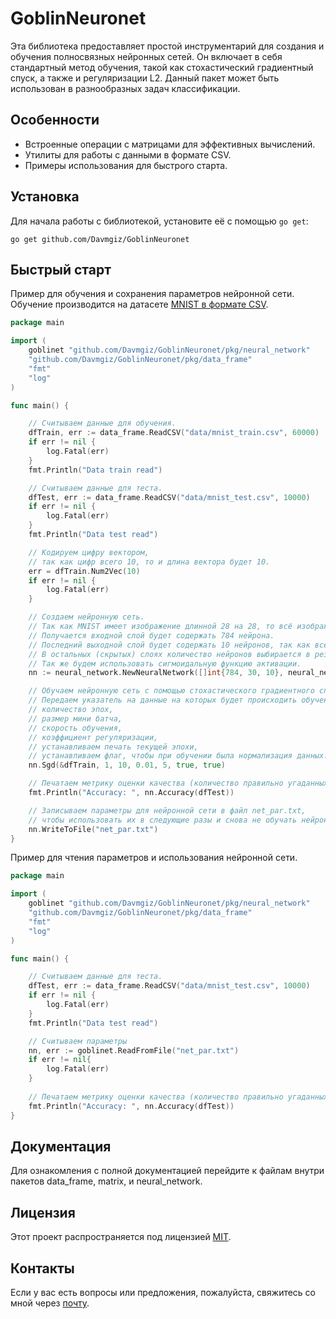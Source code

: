 # GoblinNeuronet

Эта библиотека предоставляет простой инструментарий для создания и обучения полносвязных нейронных сетей.
Он включает в себя стандартный метод обучения, такой как стохастический градиентный спуск, а также и регуляризации L2.
Данный пакет может быть использован в разнообразных задач классификации.

## Особенности

- Встроенные операции с матрицами для эффективных вычислений.
- Утилиты для работы с данными в формате CSV.
- Примеры использования для быстрого старта.

## Установка

Для начала работы с библиотекой, установите её с помощью `go get`:

```shell
go get github.com/Davmgiz/GoblinNeuronet
```

## Быстрый старт

Пример для обучения и сохранения параметров нейронной сети.
Обучение производится на датасете [MNIST в формате CSV](https://www.kaggle.com/datasets/oddrationale/mnist-in-csv?resource=download).

```go
package main

import (
	goblinet "github.com/Davmgiz/GoblinNeuronet/pkg/neural_network"
    "github.com/Davmgiz/GoblinNeuronet/pkg/data_frame"
	"fmt"
	"log"
)

func main() {

	// Считываем данные для обучения.
	dfTrain, err := data_frame.ReadCSV("data/mnist_train.csv", 60000)
	if err != nil {
		log.Fatal(err)
	}
	fmt.Println("Data train read")

	// Считываем данные для теста.
	dfTest, err := data_frame.ReadCSV("data/mnist_test.csv", 10000)
	if err != nil {
		log.Fatal(err)
	}
	fmt.Println("Data test read")

	// Кодируем цифру вектором,
	// так как цифр всего 10, то и длина вектора будет 10.
	err = dfTrain.Num2Vec(10)
	if err != nil {
		log.Fatal(err)
	}

	// Создаем нейронную сеть.
	// Так как MNIST имеет изображение длинной 28 на 28, то всё изображение содержит 28 * 28 = 784 пикселя.
	// Получается входной слой будет содержать 784 нейрона.
	// Последний выходной слой будет содержать 10 нейронов, так как всего 10 цифр.
	// В остальных (скрытых) слоях количество нейронов выбирается в результате экспериментов.
	// Так же будем использовать сигмоидальную функцию активации.
	nn := neural_network.NewNeuralNetwork([]int{784, 30, 10}, neural_network.Sigmoid{})

	// Обучаем нейронную сеть с помощью стохастического градиентного спуска.
	// Передаем указатель на данные на которых будет происходить обучение,
	// количество эпох,
	// размер мини батча,
	// скорость обучения,
	// коэффициент регуляризации,
	// устанавливаем печать текущей эпохи,
	// устанавливаем флаг, чтобы при обучении была нормализация данных.
	nn.Sgd(&dfTrain, 1, 10, 0.01, 5, true, true)

	// Печатаем метрику оценки качества (количество правильно угаданных цифр).
	fmt.Println("Accuracy: ", nn.Accuracy(dfTest))

	// Записываем параметры для нейронной сети в файл net_par.txt,
	// чтобы использовать их в следующие разы и снова не обучать нейронную сеть.
	nn.WriteToFile("net_par.txt")
}
```

Пример для чтения параметров и использования нейронной сети.

```go
package main

import (
	goblinet "github.com/Davmgiz/GoblinNeuronet/pkg/neural_network"
    "github.com/Davmgiz/GoblinNeuronet/pkg/data_frame"
	"fmt"
	"log"
)

func main() {

	// Считываем данные для теста.
	dfTest, err := data_frame.ReadCSV("data/mnist_test.csv", 10000)
	if err != nil {
		log.Fatal(err)
	}
	fmt.Println("Data test read")

    // Считываем параметры 
    nn, err := goblinet.ReadFromFile("net_par.txt")
    if err != nil{
        log.Fatal(err)
    }
	
	// Печатаем метрику оценки качества (количество правильно угаданных цифр).
	fmt.Println("Accuracy: ", nn.Accuracy(dfTest))
}
```

## Документация

Для ознакомления с полной документацией перейдите к файлам внутри пакетов data_frame, matrix, и neural_network.

## Лицензия

Этот проект распространяется под лицензией [MIT](https://opensource.org/licenses/MIT).

## Контакты

Если у вас есть вопросы или предложения, пожалуйста, свяжитесь со мной через [почту](mailto:suhanov173@gmail.com).